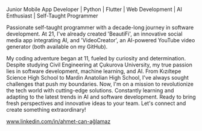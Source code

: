 Junior Mobile App Developer | Python | Flutter | Web Development | AI Enthusiast | Self-Taught Programmer

Passionate self-taught programmer with a decade-long journey in software development. At 21, I've already created 'BeautiFi', an innovative social media app integrating AI, and 'VideoCreator', an AI-powered YouTube video generator (both available on my GitHub).

My coding adventure began at 11, fueled by curiosity and determination. Despite studying Civil Engineering at Çukurova University, my true passion lies in software development, machine learning, and AI.
From Kızıltepe Science High School to Mardin Anatolian High School, I've always sought challenges that push my boundaries. Now, I'm on a mission to revolutionize the tech world with cutting-edge solutions.
Constantly learning and adapting to the latest trends in AI and software development. Ready to bring fresh perspectives and innovative ideas to your team. Let's connect and create something extraordinary!


www.linkedin.com/in/ahmet-can-ağlamaz


